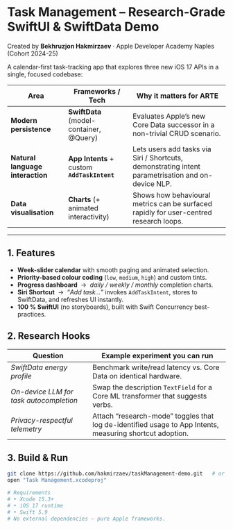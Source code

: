 # Task Management – Research-Grade SwiftUI & SwiftData Demo
Created by **Bekhruzjon Hakmirzaev** · Apple Developer Academy Naples (Cohort 2024-25)

A calendar-first task-tracking app that explores three new iOS 17 APIs in a single, focused codebase:

| Area | Frameworks / Tech | Why it matters for ARTE |
| ---- | ---------------- | ----------------------- |
| **Modern persistence** | **SwiftData** (model-container, @Query) | Evaluates Apple’s new Core Data successor in a non-trivial CRUD scenario. |
| **Natural language interaction** | **App Intents** + custom **`AddTaskIntent`** | Lets users add tasks via Siri / Shortcuts, demonstrating intent parametrisation and on-device NLP. |
| **Data visualisation** | **Charts** (+ animated interactivity) | Shows how behavioural metrics can be surfaced rapidly for user-centred research loops. |

---

## 1. Features
- **Week-slider calendar** with smooth paging and animated selection.  
- **Priority-based colour coding** (`low`, `medium`, `high`) and custom tints.  
- **Progress dashboard** &nbsp;→&nbsp; *daily / weekly / monthly* completion charts.  
- **Siri Shortcut** &nbsp;→&nbsp; “*Add task…*” invokes `AddTaskIntent`, stores to SwiftData, and refreshes UI instantly.  
- **100 % SwiftUI** (no storyboards), built with Swift Concurrency best-practices.

## 2. Research Hooks
| Question | Example experiment you can run |
| -------- | ----------------------------- |
| *SwiftData energy profile* | Benchmark write/read latency vs. Core Data on identical hardware. |
| *On-device LLM for task autocompletion* | Swap the description `TextField` for a Core ML transformer that suggests verbs. |
| *Privacy-respectful telemetry* | Attach “research-mode” toggles that log de-identified usage to App Intents, measuring shortcut adoption. |

## 3. Build & Run
```bash
git clone https://github.com/hakmirzaev/taskManagement-demo.git   # or drop the unzipped folder
open "Task Management.xcodeproj"

# Requirements
# • Xcode 15.3+
# • iOS 17 runtime
# • Swift 5.9
# No external dependencies – pure Apple frameworks.
